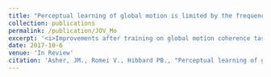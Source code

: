 ```yaml
---
title: "Perceptual learning of global motion is limited by the frequency tuning of V5"
collection: publications
permalink: /publication/JOV_Mo
excerpt: '<i>Improvements after training on global motion coherence tasks at high, broad and low spatial frequencies appear to be restricted to  low frequency information, consistent with the spatial frequency tuning of visual motion area (V5).</i>'
date: 2017-10-6
venue: 'In Review'
citation: 'Asher, JM., Romei V., Hibbard PB., "Perceptual learning of global motion is limited by the frequency tuning of V5"'
---
```



